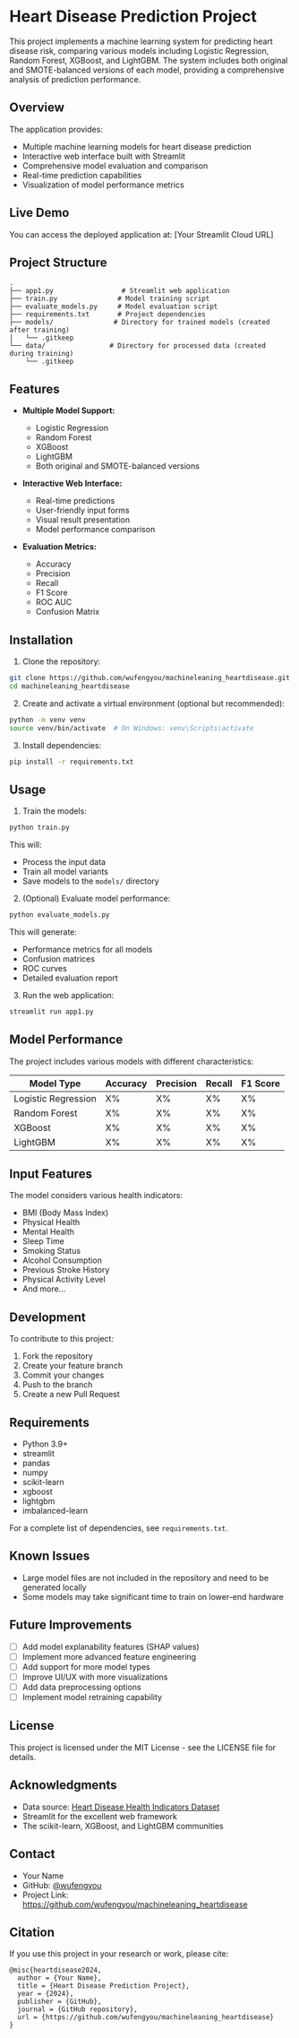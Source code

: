 # Heart Disease Prediction Project

This project implements a machine learning system for predicting heart disease risk, comparing various models including Logistic Regression, Random Forest, XGBoost, and LightGBM. The system includes both original and SMOTE-balanced versions of each model, providing a comprehensive analysis of prediction performance.

## Overview

The application provides:
- Multiple machine learning models for heart disease prediction
- Interactive web interface built with Streamlit
- Comprehensive model evaluation and comparison
- Real-time prediction capabilities
- Visualization of model performance metrics

## Live Demo

You can access the deployed application at: [Your Streamlit Cloud URL]

## Project Structure
```
.
├── app1.py                 # Streamlit web application
├── train.py               # Model training script
├── evaluate_models.py     # Model evaluation script
├── requirements.txt       # Project dependencies
├── models/               # Directory for trained models (created after training)
│   └── .gitkeep
└── data/                # Directory for processed data (created during training)
    └── .gitkeep
```

## Features

- **Multiple Model Support:**
  - Logistic Regression
  - Random Forest
  - XGBoost
  - LightGBM
  - Both original and SMOTE-balanced versions

- **Interactive Web Interface:**
  - Real-time predictions
  - User-friendly input forms
  - Visual result presentation
  - Model performance comparison

- **Evaluation Metrics:**
  - Accuracy
  - Precision
  - Recall
  - F1 Score
  - ROC AUC
  - Confusion Matrix

## Installation

1. Clone the repository:
```bash
git clone https://github.com/wufengyou/machineleaning_heartdisease.git
cd machineleaning_heartdisease
```

2. Create and activate a virtual environment (optional but recommended):
```bash
python -m venv venv
source venv/bin/activate  # On Windows: venv\Scripts\activate
```

3. Install dependencies:
```bash
pip install -r requirements.txt
```

## Usage

1. Train the models:
```bash
python train.py
```
This will:
- Process the input data
- Train all model variants
- Save models to the `models/` directory

2. (Optional) Evaluate model performance:
```bash
python evaluate_models.py
```
This will generate:
- Performance metrics for all models
- Confusion matrices
- ROC curves
- Detailed evaluation report

3. Run the web application:
```bash
streamlit run app1.py
```

## Model Performance

The project includes various models with different characteristics:

| Model Type | Accuracy | Precision | Recall | F1 Score |
|------------|----------|----------|---------|-----------|
| Logistic Regression | X% | X% | X% | X% |
| Random Forest | X% | X% | X% | X% |
| XGBoost | X% | X% | X% | X% |
| LightGBM | X% | X% | X% | X% |

## Input Features

The model considers various health indicators:

- BMI (Body Mass Index)
- Physical Health
- Mental Health
- Sleep Time
- Smoking Status
- Alcohol Consumption
- Previous Stroke History
- Physical Activity Level
- And more...

## Development

To contribute to this project:

1. Fork the repository
2. Create your feature branch
3. Commit your changes
4. Push to the branch
5. Create a new Pull Request

## Requirements

- Python 3.9+
- streamlit
- pandas
- numpy
- scikit-learn
- xgboost
- lightgbm
- imbalanced-learn

For a complete list of dependencies, see `requirements.txt`.

## Known Issues

- Large model files are not included in the repository and need to be generated locally
- Some models may take significant time to train on lower-end hardware

## Future Improvements

- [ ] Add model explanability features (SHAP values)
- [ ] Implement more advanced feature engineering
- [ ] Add support for more model types
- [ ] Improve UI/UX with more visualizations
- [ ] Add data preprocessing options
- [ ] Implement model retraining capability

## License

This project is licensed under the MIT License - see the LICENSE file for details.

## Acknowledgments

- Data source: [Heart Disease Health Indicators Dataset](https://www.kaggle.com/datasets/alexteboul/heart-disease-health-indicators-dataset)
- Streamlit for the excellent web framework
- The scikit-learn, XGBoost, and LightGBM communities

## Contact

- Your Name
- GitHub: [@wufengyou](https://github.com/wufengyou)
- Project Link: https://github.com/wufengyou/machineleaning_heartdisease

## Citation

If you use this project in your research or work, please cite:

```
@misc{heartdisease2024,
  author = {Your Name},
  title = {Heart Disease Prediction Project},
  year = {2024},
  publisher = {GitHub},
  journal = {GitHub repository},
  url = {https://github.com/wufengyou/machineleaning_heartdisease}
}
```
